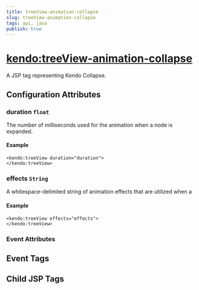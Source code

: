 ```yaml
---
title: treeView-animation-collapse
slug: treeView-animation-collapse
tags: api, java
publish: true
---
```


# <kendo:treeView-animation-collapse>
A JSP tag representing Kendo Collapse.

## Configuration Attributes


### duration `float`

The number of milliseconds used for the animation when a node is expanded.

#### Example
    <kendo:treeView duration="duration">
    </kendo:treeView>



### effects `String`

A whitespace-delimited string of animation effects that are utilized when a

#### Example
    <kendo:treeView effects="effects">
    </kendo:treeView>



### Event Attributes

## Event Tags


## Child JSP Tags

